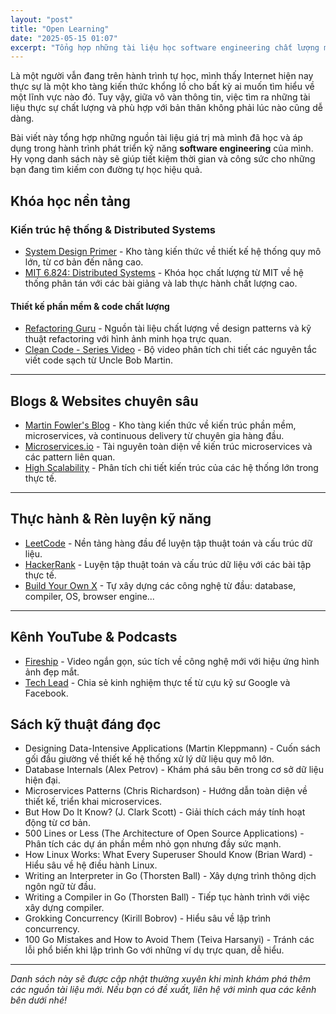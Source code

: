 ```yaml
---
layout: "post"
title: "Open Learning"
date: "2025-05-15 01:07"
excerpt: "Tổng hợp những tài liệu học software engineering chất lượng mà mình đã đọc và thấy hữu ích."
---
```

Là một người vẫn đang trên hành trình tự học, mình thấy Internet hiện nay thực sự là một kho tàng kiến thức khổng lồ cho bất kỳ ai muốn tìm hiểu về một lĩnh vực nào đó. Tuy vậy, giữa vô vàn thông tin, việc tìm ra những tài liệu thực sự chất lượng và phù hợp với bản thân không phải lúc nào cũng dễ dàng.

Bài viết này tổng hợp những nguồn tài liệu giá trị mà mình đã học và áp dụng trong hành trình phát triển kỹ năng **software engineering** của mình. Hy vọng danh sách này sẽ giúp tiết kiệm thời gian và công sức cho những bạn đang tìm kiếm con đường tự học hiệu quả.

## Khóa học nền tảng

### Kiến trúc hệ thống & Distributed Systems

- [System Design Primer](https://github.com/donnemartin/system-design-primer) - Kho tàng kiến thức về thiết kế hệ thống quy mô lớn, từ cơ bản đến nâng cao.
- [MIT 6.824: Distributed Systems](https://pdos.csail.mit.edu/6.824/) - Khóa học chất lượng từ MIT về hệ thống phân tán với các bài giảng và lab thực hành chất lượng cao.

#### Thiết kế phần mềm & code chất lượng

- [Refactoring Guru](https://refactoring.guru/design-patterns) - Nguồn tài liệu chất lượng về design patterns và kỹ thuật refactoring với hình ảnh minh họa trực quan.
- [Clean Code - Series Video](hhttps://www.youtube.com/playlist?list=PLmmYSbUCWJ4x1GO839azG_BBw8rkh-zOj) - Bộ video phân tích chi tiết các nguyên tắc viết code sạch từ Uncle Bob Martin.

---

## Blogs & Websites chuyên sâu

- [Martin Fowler's Blog](https://martinfowler.com/) - Kho tàng kiến thức về kiến trúc phần mềm, microservices, và continuous delivery từ chuyên gia hàng đầu.
- [Microservices.io](https://microservices.io/) - Tài nguyên toàn diện về kiến trúc microservices và các pattern liên quan.
- [High Scalability](http://highscalability.com/) - Phân tích chi tiết kiến trúc của các hệ thống lớn trong thực tế.

---

## Thực hành & Rèn luyện kỹ năng

- [LeetCode](https://leetcode.com) - Nền tảng hàng đầu để luyện tập thuật toán và cấu trúc dữ liệu.
- [HackerRank](https://www.hackerrank.com/) - Luyện tập thuật toán và cấu trúc dữ liệu với các bài tập thực tế.
- [Build Your Own X](https://github.com/codecrafters-io/build-your-own-x) - Tự xây dựng các công nghệ từ đầu: database, compiler, OS, browser engine...

---

## Kênh YouTube & Podcasts

- [Fireship](https://www.youtube.com/@Fireship) - Video ngắn gọn, súc tích về công nghệ mới với hiệu ứng hình ảnh đẹp mắt.
- [Tech Lead](https://www.youtube.com/c/TechLead) - Chia sẻ kinh nghiệm thực tế từ cựu kỹ sư Google và Facebook.

## Sách kỹ thuật đáng đọc

- Designing Data-Intensive Applications (Martin Kleppmann) - Cuốn sách gối đầu giường về thiết kế hệ thống xử lý dữ liệu quy mô lớn.
- Database Internals (Alex Petrov) - Khám phá sâu bên trong cơ sở dữ liệu hiện đại.
- Microservices Patterns (Chris Richardson) - Hướng dẫn toàn diện về thiết kế, triển khai microservices.
- But How Do It Know? (J. Clark Scott) - Giải thích cách máy tính hoạt động từ cơ bản.
- 500 Lines or Less (The Architecture of Open Source Applications) - Phân tích các dự án phần mềm nhỏ gọn nhưng đầy sức mạnh.
- How Linux Works: What Every Superuser Should Know (Brian Ward) - Hiểu sâu về hệ điều hành Linux.
- Writing an Interpreter in Go (Thorsten Ball) - Xây dựng trình thông dịch ngôn ngữ từ đầu.
- Writing a Compiler in Go (Thorsten Ball) - Tiếp tục hành trình với việc xây dựng compiler.
- Grokking Concurrency (Kirill Bobrov) - Hiểu sâu về lập trình concurrency.
- 100 Go Mistakes and How to Avoid Them (Teiva Harsanyi) - Tránh các lỗi phổ biến khi lập trình Go với những ví dụ trực quan, dễ hiểu.

---

*Danh sách này sẽ được cập nhật thường xuyên khi mình khám phá thêm các nguồn tài liệu mới. Nếu bạn có đề xuất, liên hệ với mình qua các kênh bên dưới nhé!*

